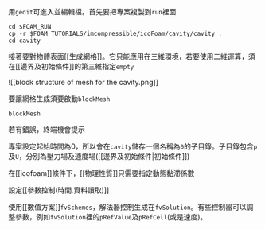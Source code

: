 用`gedit`可進入並編輯檔。首先要把專案複製到`run`裡面
```
cd $FOAM_RUN
cp -r $FOAM_TUTORIALS/imcompressible/icoFoam/cavity/cavity .
cd cavity
```

接著要對物體表面[[生成網格]]。它只能應用在三維環境，若要使用二維運算，須在[[邊界及初始條件]]的第三維指定`empty`

![[block structure of mesh for the cavity.png]]

要讓網格生成須要啟動`blockMesh`
```
blockMesh
```
若有錯誤，終端機會提示

專案設定起始時間為0，所以會在`cavity`儲存一個名稱為`0`的子目錄。子目錄包含`p`及`U`，分別為壓力場及速度場([[邊界及初始條件|初始條件]])

在[[icofoam]]條件下，[[物理性質]]只需要指定動態黏滯係數

設定[[參數控制(時間.資料讀取)]]

使用[[數值方案]]`fvSchemes`，解法器控制生成在`fvSolution`。有些控制器可以調整參數，例如`fvSolution`裡的`pRefValue`及`pRefCell`(或是速度)。